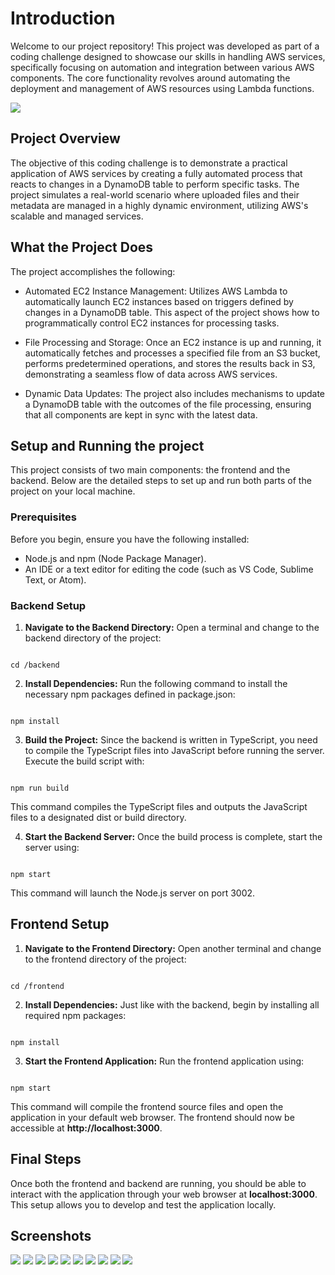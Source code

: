 # Introduction

Welcome to our project repository! This project was developed as part of a coding challenge designed to showcase our skills in handling AWS services, specifically focusing on automation and integration between various AWS components. The core functionality revolves around automating the deployment and management of AWS resources using Lambda functions.

![](Assets/fovustechstack.png)

## Project Overview

The objective of this coding challenge is to demonstrate a practical application of AWS services by creating a fully automated process that reacts to changes in a DynamoDB table to perform specific tasks. The project simulates a real-world scenario where uploaded files and their metadata are managed in a highly dynamic environment, utilizing AWS's scalable and managed services.

## What the Project Does

The project accomplishes the following:

- Automated EC2 Instance Management: Utilizes AWS Lambda to automatically launch EC2 instances based on triggers defined by changes in a DynamoDB table. This aspect of the project shows how to programmatically control EC2 instances for processing tasks.

- File Processing and Storage: Once an EC2 instance is up and running, it automatically fetches and processes a specified file from an S3 bucket, performs predetermined operations, and stores the results back in S3, demonstrating a seamless flow of data across AWS services.

- Dynamic Data Updates: The project also includes mechanisms to update a DynamoDB table with the outcomes of the file processing, ensuring that all components are kept in sync with the latest data.

## Setup and Running the project

This project consists of two main components: the frontend and the backend. Below are the detailed steps to set up and run both parts of the project on your local machine.
### Prerequisites

Before you begin, ensure you have the following installed:

- Node.js and npm (Node Package Manager). 
- An IDE or a text editor for editing the code (such as VS Code, Sublime Text, or Atom).

### Backend Setup

1. **Navigate to the Backend Directory:**
Open a terminal and change to the backend directory of the project:
```

cd /backend

```
2. **Install Dependencies:**
Run the following command to install the necessary npm packages defined in package.json:
```

npm install

```
3. **Build the Project:**
Since the backend is written in TypeScript, you need to compile the TypeScript files into JavaScript before running the server. Execute the build script with:
```

npm run build

```

This command compiles the TypeScript files and outputs the JavaScript files to a designated dist or build directory.

4. **Start the Backend Server:**
Once the build process is complete, start the server using:
```

npm start

```

This command will launch the Node.js server on port 3002.


## Frontend Setup 
1. **Navigate to the Frontend Directory:**
Open another terminal and change to the frontend directory of the project:

```

cd /frontend

```

2. **Install Dependencies:**
Just like with the backend, begin by installing all required npm packages:

```

npm install

```
3. **Start the Frontend Application:**
Run the frontend application using:

```

npm start

```
This command will compile the frontend source files and open the application in your default web browser. The frontend should now be accessible at **http://localhost:3000**.

## Final Steps

Once both the frontend and backend are running, you should be able to interact with the application through your web browser at **localhost:3000**. This setup allows you to develop and test the application locally.

## Screenshots
![](Assets/Frontend_UI.jpg)
![](Assets/Input_File_Text.jpg)
![](Assets/Input_Folder_Details.jpg)
![](Assets/DynamoDB_Tables.jpg)
![](Assets/EC2_Trigger_Lambda_Function_Overview.jpg)
![](Assets/EC2_Instance_Running.jpg)
![](Assets/S3_Bucket_After_Script_Run.jpg)
![](Assets/Output_Folder_File.jpg)
![](Assets/Output_File.jpg)
![](Assets/DynamoDB_Output_File_Detail.jpg)

